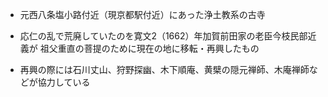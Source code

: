 - 元西八条塩小路付近（現京都駅付近）にあった浄土教系の古寺

- 応仁の乱で荒廃していたのを寛文2（1662）年加賀前田家の老臣今枝民部近義が
祖父重直の菩提のために現在の地に移転・再興したもの

- 再興の際には石川丈山、狩野探幽、木下順庵、黄檗の隠元禅師、木庵禅師などが協力している